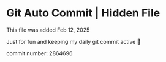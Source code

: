 # Git Auto Commit | Hidden File

This file was added Feb 12, 2025

Just for fun and keeping my daily git commit active 🤪

commit number: 2864696
